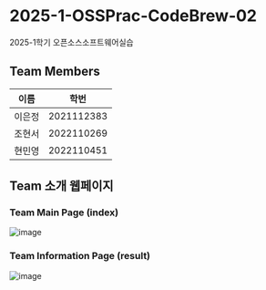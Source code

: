 # 2025-1-OSSPrac-CodeBrew-02
 2025-1학기 오픈소스소프트웨어실습

## Team Members
| 이름    | 학번        |
|---------|-------------|
| 이은정   | 2021112383  |
| 조현서   | 2022110269  |
| 현민영   | 2022110451  |


## Team 소개 웹페이지

### Team Main Page (index)
![image](https://github.com/user-attachments/assets/ad6da716-153d-486e-b372-008d6beeb4a8)

### Team Information Page (result)
![image](https://github.com/user-attachments/assets/2c56b231-7be2-4cd0-a790-d43872746438)

